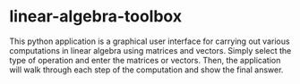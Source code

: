 # linear-algebra-toolbox
This python application is a graphical user interface for carrying out various computations in linear algebra using matrices and vectors. Simply select the type of operation and enter the matrices or vectors. Then, the application will walk through each step of the computation and show the final answer.
